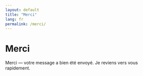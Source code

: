 ```yaml
---
layout: default
title: "Merci"
lang: fr
permalink: /merci/
---
```


# Merci

Merci — votre message a bien été envoyé. Je reviens vers vous rapidement.
